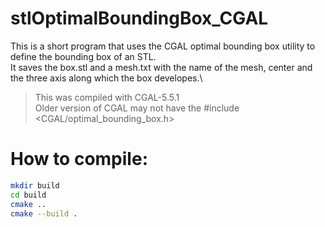 # stlOptimalBoundingBox_CGAL
This is a short program that uses the CGAL optimal bounding box utility to define the bounding box of an STL.\
It saves the box.stl and a mesh.txt with the name of the mesh, center and the three axis along which the box developes.\

> This was compiled with CGAL-5.5.1\
>Older version of CGAL may not have the #include <CGAL/optimal_bounding_box.h>

# How to compile:
```bash
mkdir build
cd build 
cmake .. 
cmake --build .
```
